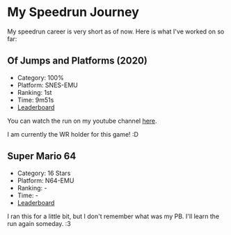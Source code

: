 # My Speedrun Journey

My speedrun career is very short as of now. Here is what I've worked on so far:

## Of Jumps and Platforms (2020)

- Category: 100%
- Platform: SNES-EMU
- Ranking: 1st
- Time: 9m51s
- [Leaderboard](https://www.speedrun.com/ojap)

You can watch the run on my youtube channel [here](https://youtu.be/wm2gcO4Jbws).

I am currently the WR holder for this game! :D

## Super Mario 64

- Category: 16 Stars
- Platform: N64-EMU
- Ranking: -
- Time: -
- [Leaderboard](https://www.speedrun.com/sm64?h=16_Star-EMU&x=n2y55mko-e8m7em86.5lmoxk01)

I ran this for a little bit, but I don't remember what was my PB. I'll learn the run again someday. :3